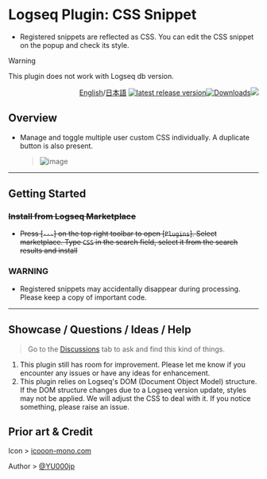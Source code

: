 # Logseq Plugin: CSS Snippet

- Registered snippets are reflected as CSS. You can edit the CSS snippet on the popup and check its style.

> [!WARNING]
This plugin does not work with Logseq db version.

<div align="right">

[English](https://github.com/YU000jp/logseq-plugin-css-snippet/)/[日本語](https://github.com/YU000jp/logseq-plugin-css-snippet/blob/main/readme.ja.md) [![latest release version](https://img.shields.io/github/v/release/YU000jp/logseq-plugin-css-snippet)](https://github.com/YU000jp/logseq-plugin-css-snippet/releases)[![Downloads](https://img.shields.io/github/downloads/YU000jp/logseq-plugin-css-snippet/total.svg)](https://github.com/YU000jp/logseq-plugin-css-snippet/releases)<!-- Published 2023 --><a href="https://www.buymeacoffee.com/yu000japan"><img src="https://img.buymeacoffee.com/button-api/?text=Buy me a pizza&emoji=🍕&slug=yu000japan&button_colour=FFDD00&font_colour=000000&font_family=Poppins&outline_colour=000000&coffee_colour=ffffff" /></a>
</div>

## Overview

- Manage and toggle multiple user custom CSS individually. A duplicate button is also present.
  > ![image](https://github.com/user-attachments/assets/2c8dd3c7-8db4-416d-9e20-17032a207c34)

---

## Getting Started

### ~~Install from Logseq Marketplace~~

- ~~Press [`---`] on the top right toolbar to open [`Plugins`]. Select marketplace. Type `CSS` in the search field, select it from the search results and install~~

### WARNING

- Registered snippets may accidentally disappear during processing. Please keep a copy of important code.
---

## Showcase / Questions / Ideas / Help

> Go to the [Discussions](https://github.com/YU000jp/logseq-plugin-css-snippet/discussions) tab to ask and find this kind of things.
1. This plugin still has room for improvement. Please let me know if you encounter any issues or have any ideas for enhancement.
1. This plugin relies on Logseq's DOM (Document Object Model) structure. If the DOM structure changes due to a Logseq version update, styles may not be applied. We will adjust the CSS to deal with it. If you notice something, please raise an issue.

## Prior art & Credit

Icon > [icooon-mono.com](https://icooon-mono.com/11452-%e3%83%81%e3%82%a7%e3%83%83%e3%82%af%e3%83%9c%e3%83%83%e3%82%af%e3%82%b9%e3%82%a2%e3%82%a4%e3%82%b3%e3%83%b3/)

Author > [@YU000jp](https://github.com/YU000jp)
